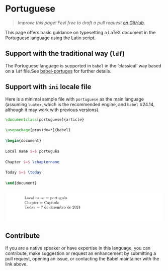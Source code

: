 # Portuguese

<blockquote>
  <p><em>Improve this page! Feel free to draft a pull request <a href="https://github.com/latex3/babel/tree/docs/docs">on GitHub</a>.</em></p>
</blockquote>

This page offers basic guidance on typesetting a LaTeX document in the
Portuguese language using the Latin script.

## Support with the traditional way (`ldf`)

The Portuguese language is supported in `babel` in the ‘classical’ way
based on a `ldf` file.See [babel-portuges](https://ctan.org/pkg/babel-portuges) for further details.

## Support with `ini` locale file

Here is a minimal sample file with `portuguese` as the main language
(assuming `luatex`, which is the recommended engine, and `babel` ≥24.14,
although it may work with previous versions).

```tex
\documentclass[portuguese]{article}

\usepackage[provide=*]{babel}

\begin{document}

Local name $=$ português

Chapter $=$ \chaptername

Today $=$ \today

\end{document}
```

![](../media/locale-portuguese.png)

## Contribute

If you are a native speaker or have expertise in this language, you can
contribute, make suggestion or request an enhancement by submitting a
pull request, opening an issue, or contacting the Babel maintainer with
the link above.